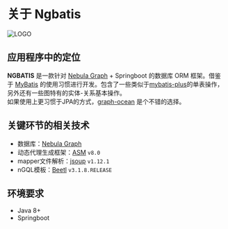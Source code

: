 # 关于 Ngbatis
![LOGO](./light.png)
## 应用程序中的定位
**NGBATIS** 是一款针对 [Nebula Graph](https://github.com/vesoft-inc/nebula) + Springboot 的数据库 ORM 框架。借鉴于 [MyBatis](https://github.com/mybatis/mybatis-3) 的使用习惯进行开发。包含了一些类似于[mybatis-plus](https://github.com/baomidou/mybatis-plus)的单表操作，另外还有一些图特有的实体-关系基本操作。  
如果使用上更习惯于JPA的方式，[graph-ocean](https://github.com/nebula-contrib/graph-ocean) 是个不错的选择。

## 关键环节的相关技术
- 数据库：[Nebula Graph](https://github.com/vesoft-inc/nebula)
- 动态代理生成框架：[ASM](https://gitlab.ow2.org/asm/asm/) `v8.0`
- mapper文件解析：[jsoup](https://github.com/jhy/jsoup) `v1.12.1`
- nGQL模板：[Beetl](https://github.com/javamonkey/beetl2.0) `v3.1.8.RELEASE`

## 环境要求
- Java 8+
- Springboot
